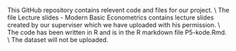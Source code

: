 This GitHub repository contains relevent code and files for our project. \\
The file Lecture slides - Modern Basic Econometrics contains lecture slides created by our superviser which we have uploaded with his permission. \\
The code has been written in R and is in the R markdown file P5-kode.Rmd. \\
The dataset will not be uploaded. 
